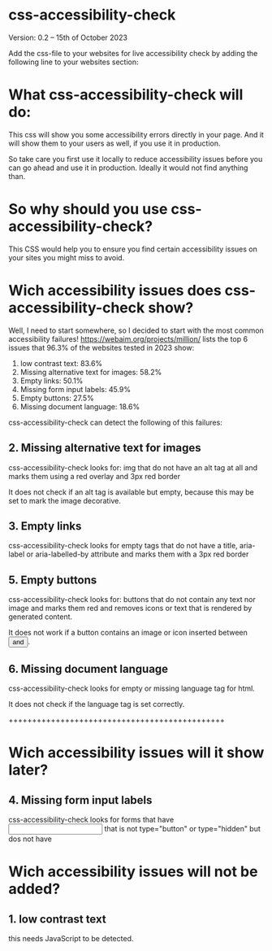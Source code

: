 # css-accessibility-check
Version: 0.2 – 15th of October 2023

Add the css-file to your websites for live accessibility check by adding the following line to your websites <head> section:

<link rel="stylesheet" href="https://raw.githubusercontent.com/absichtbar/css-accessibility-check/main/css-accessibility-check.css">

# What css-accessibility-check will do: 
This css will show you some accessibility errors directly in your page. And it will show them to your users as well, if you use it in production. 

So take care you first use it locally to reduce accessibility issues before you can go ahead and use it in production. Ideally it would not find anything than. 

# So why should you use css-accessibility-check?
This CSS would help you to ensure you find certain accessibility issues on your sites you might miss to avoid. 

# Wich accessibility issues does css-accessibility-check show?
Well, I need to start somewhere, so I decided to start with the most common accessibility failures! 
https://webaim.org/projects/million/ lists the top 6 issues that 96.3% of the  websites tested in 2023 show:
1. low contrast text: 83.6% 
2. Missing alternative text for images: 58.2%
3. Empty links: 50.1%
4. Missing form input labels: 45.9% 
5. Empty buttons: 27.5%
6. Missing document language: 18.6% 

css-accessibility-check can detect the following of this failures:

## 2. Missing alternative text for images
css-accessibility-check looks for:
img that do not have an alt tag at all and marks them using a red overlay and 3px red border

It does not check if an alt tag is available but empty, because this may be set to mark the image decorative. 

## 3. Empty links
css-accessibility-check looks for 
empty <a></a> tags that do not have a title, aria-label or aria-labelled-by attribute and marks them with a 3px red border

## 5. Empty buttons
css-accessibility-check looks for:
buttons that do not contain any text nor image and marks them red and removes icons or text that is rendered by generated content.

It does not work if a button contains an image or icon inserted between <button> and </button>. 


## 6. Missing document language
css-accessibility-check looks for 
empty or missing language tag for html. 

It does not check if the language tag is set correctly. 

++++++++++++++++++++++++++++++++++++++++++++++
# Wich accessibility issues will it show later?

## 4. Missing form input labels
css-accessibility-check looks for 
forms that have <input> that is not type="button" or type="hidden" but dos not have <label> 

# Wich accessibility issues will not be added?
## 1. low contrast text
this needs JavaScript to be detected. 